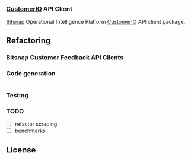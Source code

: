 ### [CustomerIO]() API Client

[Bitsnap](https://bitsnap.io) Operational Intelligence Platform [CustomerIO]() API client package.

## Refactoring

### Bitsnap Customer Feedback API Clients

### Code generation

```bash

```

### Testing

### TODO
 - [ ] refactor scraping
 - [ ] benchmarks

## License